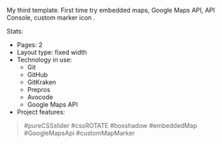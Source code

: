 My third template. First time try embedded maps, Google Maps API, API Console, custom marker icon . 

Stats:
* Pages: 2
* Layout type: fixed width
* Technology in use:
	+ Git
	+ GitHub
	+ GitKraken
	+ Prepros
	+ Avocode
	+ Google Maps API
* Project features:
>#pureCSSslider #cssROTATE #boxshadow #embeddedMap #GoogleMapsApi #customMapMarker 